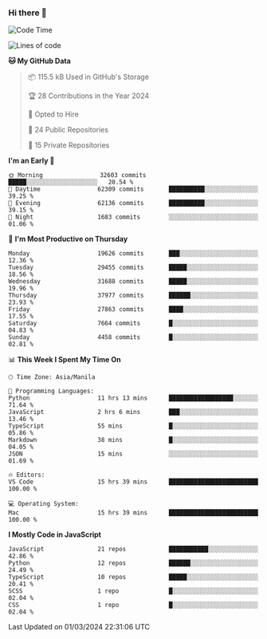 ### Hi there 👋

<!--START_SECTION:waka-->
![Code Time](http://img.shields.io/badge/Code%20Time-596%20hrs%2035%20mins-blue)

![Lines of code](https://img.shields.io/badge/From%20Hello%20World%20I%27ve%20Written-63.1%20million%20lines%20of%20code-blue)

**🐱 My GitHub Data** 

> 📦 115.5 kB Used in GitHub's Storage 
 > 
> 🏆 28 Contributions in the Year 2024
 > 
> 💼 Opted to Hire
 > 
> 📜 24 Public Repositories 
 > 
> 🔑 15 Private Repositories 
 > 
**I'm an Early 🐤** 

```text
🌞 Morning                32603 commits       █████░░░░░░░░░░░░░░░░░░░░   20.54 % 
🌆 Daytime                62309 commits       ██████████░░░░░░░░░░░░░░░   39.25 % 
🌃 Evening                62136 commits       ██████████░░░░░░░░░░░░░░░   39.15 % 
🌙 Night                  1683 commits        ░░░░░░░░░░░░░░░░░░░░░░░░░   01.06 % 
```
📅 **I'm Most Productive on Thursday** 

```text
Monday                   19626 commits       ███░░░░░░░░░░░░░░░░░░░░░░   12.36 % 
Tuesday                  29455 commits       █████░░░░░░░░░░░░░░░░░░░░   18.56 % 
Wednesday                31688 commits       █████░░░░░░░░░░░░░░░░░░░░   19.96 % 
Thursday                 37977 commits       ██████░░░░░░░░░░░░░░░░░░░   23.93 % 
Friday                   27863 commits       ████░░░░░░░░░░░░░░░░░░░░░   17.55 % 
Saturday                 7664 commits        █░░░░░░░░░░░░░░░░░░░░░░░░   04.83 % 
Sunday                   4458 commits        █░░░░░░░░░░░░░░░░░░░░░░░░   02.81 % 
```


📊 **This Week I Spent My Time On** 

```text
🕑︎ Time Zone: Asia/Manila

💬 Programming Languages: 
Python                   11 hrs 13 mins      ██████████████████░░░░░░░   71.64 % 
JavaScript               2 hrs 6 mins        ███░░░░░░░░░░░░░░░░░░░░░░   13.46 % 
TypeScript               55 mins             █░░░░░░░░░░░░░░░░░░░░░░░░   05.86 % 
Markdown                 38 mins             █░░░░░░░░░░░░░░░░░░░░░░░░   04.05 % 
JSON                     15 mins             ░░░░░░░░░░░░░░░░░░░░░░░░░   01.69 % 

🔥 Editors: 
VS Code                  15 hrs 39 mins      █████████████████████████   100.00 % 

💻 Operating System: 
Mac                      15 hrs 39 mins      █████████████████████████   100.00 % 
```

**I Mostly Code in JavaScript** 

```text
JavaScript               21 repos            ███████████░░░░░░░░░░░░░░   42.86 % 
Python                   12 repos            ██████░░░░░░░░░░░░░░░░░░░   24.49 % 
TypeScript               10 repos            █████░░░░░░░░░░░░░░░░░░░░   20.41 % 
SCSS                     1 repo              █░░░░░░░░░░░░░░░░░░░░░░░░   02.04 % 
CSS                      1 repo              █░░░░░░░░░░░░░░░░░░░░░░░░   02.04 % 
```




 Last Updated on 01/03/2024 22:31:06 UTC
<!--END_SECTION:waka-->
